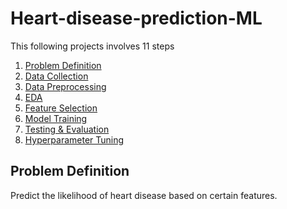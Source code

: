# Heart-disease-prediction-ML
This following projects involves 11 steps
1. [Problem Definition](#problemdefinition)
2. [Data Collection](#dataset)
3. [Data Preprocessing](#datapreprocessing)
4. [EDA](#eda)
5. [Feature Selection](#featureselection)
6. [Model Training](#training)
7. [Testing & Evaluation](#testing)
8. [Hyperparameter Tuning](#hypertuning)




## Problem Definition

Predict the likelihood of heart disease based on certain features.
